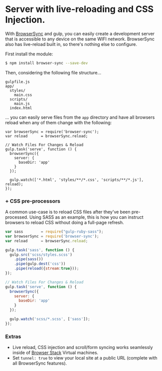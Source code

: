# Server with live-reloading and CSS Injection.

With [BrowserSync](http://browsersync.io) and gulp, you can easily create a development server that is accessible to any device on the same WIFI network. BrowserSync
also has live-reload built in, so there's nothing else to configure.

First install the module:

```bash
$ npm install browser-sync --save-dev
```

Then, considering the following file structure...

```
gulpfile.js
app/
  styles/
    main.css
  scripts/
    main.js
  index.html
```

... you can easily serve files from the `app` directory and have all browsers reload when any of them change with the following:

```
var browserSync = require('browser-sync');
var reload      = browserSync.reload;

// Watch Files For Changes & Reload
gulp.task('serve', function () {
  browserSync({
    server: {
      baseDir: 'app'
    }
  });

  gulp.watch(['*.html', 'styles/**/*.css', 'scripts/**/*.js'], reload);
});

```

### + CSS pre-processors

A common use-case is to reload CSS files after they've been pre-processed. Using SASS as an example, this is how you can instruct
browsers to reload CSS without doing a full-page refresh.

```js
var sass        = require("gulp-ruby-sass");
var browserSync = require('browser-sync');
var reload      = browserSync.reload;

gulp.task('sass', function () {
  gulp.src('scss/styles.scss')
    .pipe(sass())
    .pipe(gulp.dest('css'))
    .pipe(reload({stream:true}));
});

// Watch Files For Changes & Reload
gulp.task('serve', function () {
  browserSync({
    server: {
      baseDir: 'app'
    }
  });

  gulp.watch('scss/*.scss', ['sass']);
});
```

### Extras

- Live reload, CSS injection and scroll/form syncing works seamlessly inside of [Browser Stack](http://www.browserstack.com/) Virtual machines.
- Set `tunnel: true` to view your local site at a public URL (complete with all BrowserSync features).
